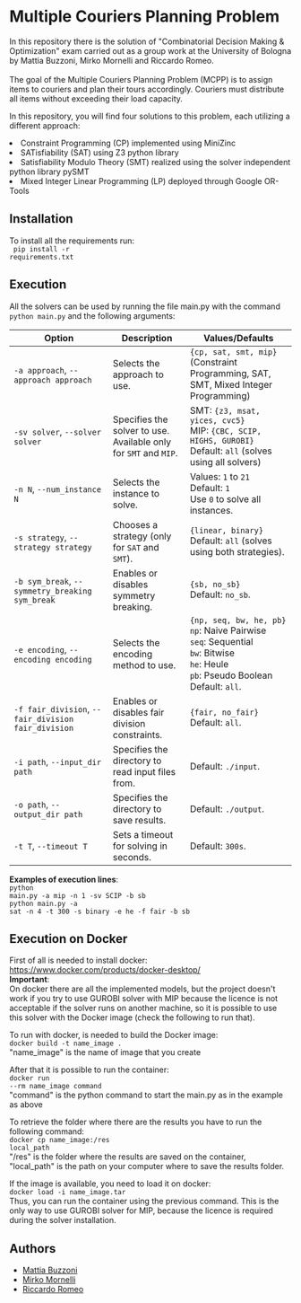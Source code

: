 # Multiple Couriers Planning Problem
In this repository there is the solution of "Combinatorial Decision Making & Optimization" exam carried out as a group work at the University of Bologna by Mattia Buzzoni, Mirko Mornelli and Riccardo Romeo.
<br><br>
The goal of the Multiple Couriers Planning Problem (MCPP) is to assign items to couriers and plan their tours accordingly. Couriers must distribute all items without exceeding their load capacity.

In this repository, you will find four solutions to this problem, each utilizing a different approach:
<li> Constraint Programming (CP) implemented using MiniZinc
<li> SATisfiability (SAT) using Z3 python library
<li> Satisfiability Modulo Theory (SMT) realized using the solver independent python library pySMT
<li> Mixed Integer Linear Programming (LP) deployed through Google OR-Tools

## Installation
To install all the requirements run: <br>
<code> pip install -r requirements.txt </code>

## Execution
All the solvers can be used by running the file main.py with the command <code>python main.py</code> and the following arguments:

| **Option**               | **Description**                                                                                                                                                         | **Values/Defaults**                                                                                                         |
|---------------------------|-------------------------------------------------------------------------------------------------------------------------------------------------------------------------|----------------------------------------------------------------------------------------------------------------------------|
| `-a approach`, `--approach approach` | Selects the approach to use.                                                                                                                              | `{cp, sat, smt, mip}` (Constraint Programming, SAT, SMT, Mixed Integer Programming)                                         |
| `-sv solver`, `--solver solver`      | Specifies the solver to use. Available only for `SMT` and `MIP`.                                                                                            | SMT: `{z3, msat, yices, cvc5}` <br> MIP: `{CBC, SCIP, HIGHS, GUROBI}` <br> Default: `all` (solves using all solvers)         |
| `-n N`, `--num_instance N`           | Selects the instance to solve.                                                                                                                            | Values: `1` to `21` <br> Default: `1` <br> Use `0` to solve all instances.                                                 |
| `-s strategy`, `--strategy strategy` | Chooses a strategy (only for `SAT` and `SMT`).                                                                                                             | `{linear, binary}` <br> Default: `all` (solves using both strategies).                                                     |
| `-b sym_break`, `--symmetry_breaking sym_break` | Enables or disables symmetry breaking.                                                                                                            | `{sb, no_sb}` <br> Default: `no_sb`.                                                                                       |
| `-e encoding`, `--encoding encoding` | Selects the encoding method to use.                                                                                                                        | `{np, seq, bw, he, pb}` <br> `np`: Naive Pairwise <br> `seq`: Sequential <br> `bw`: Bitwise <br> `he`: Heule <br> `pb`: Pseudo Boolean <br> Default: `all`. |
| `-f fair_division`, `--fair_division fair_division` | Enables or disables fair division constraints.                                                                                                     | `{fair, no_fair}` <br> Default: `all`.                                                                                     |
| `-i path`, `--input_dir path`        | Specifies the directory to read input files from.                                                                                                           | Default: `./input`.                                                                                                        |
| `-o path`, `--output_dir path`       | Specifies the directory to save results.                                                                                                                    | Default: `./output`.                                                                                                       |
| `-t T`, `--timeout T`                | Sets a timeout for solving in seconds.                                                                                                                     | Default: `300s`.                                                                                                           |

**Examples of execution lines**:<br>
<code>python main.py -a mip -n 1 -sv SCIP -b sb</code> <br>
<code>python main.py -a sat -n 4 -t 300 -s binary -e he -f fair -b sb</code>


## Execution on Docker
First of all is needed to install docker: https://www.docker.com/products/docker-desktop/ <br>
**Important**: <br>
On docker there are all the implemented models, but the project doesn't work if you try to use GUROBI solver with MIP because the licence is not acceptable if the solver runs on another machine, so it is possible to use this solver with the Docker image (check the following to run that).<br>

To run with docker, is needed to build the Docker image: <br>
<code>docker build -t name_image .</code> <br>
"name_image" is the name of image that you create
<br>

After that it is possible to run the container: <br>
<code>docker run --rm name_image command</code> <br>
"command" is the python command to start the main.py as in the example as above<br>

To retrieve the folder where there are the results you have to run the following command: <br>
<code>docker cp name_image:/res local_path</code> <br>
"/res" is the folder where the results are saved on the container, "local_path" is the path on your computer where to save the results folder. 

If the image is available, you need to load it on docker: <br>
<code>docker load -i name_image.tar</code> <br>
Thus, you can run the container using the previous command.
This is the only way to use GUROBI solver for MIP, because the licence is required during the solver installation.
  
## Authors
  - [Mattia Buzzoni](https://github.com/mattibuzzo13) 
  - [Mirko Mornelli](https://github.com/mirkomornelli)
  - [Riccardo Romeo](https://github.com/RiccardoRomeo01) 
